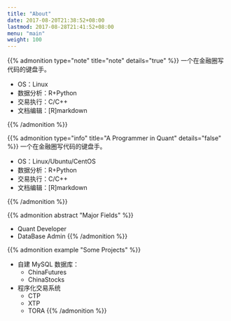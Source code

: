 ```yaml
---
title: "About"
date: 2017-08-20T21:38:52+08:00
lastmod: 2017-08-28T21:41:52+08:00
menu: "main"
weight: 100
---
```


{{% admonition type="note" title="note" details="true" %}}
一个在金融圈写代码的键盘手。

- OS：Linux
- 数据分析：R+Python
- 交易执行：C/C++
- 文档编辑：[R]markdown

{{% /admonition %}}

{{% admonition type="info" title="A Programmer in Quant" details="false" %}}
一个在金融圈写代码的键盘手。

- OS：Linux/Ubuntu/CentOS
- 数据分析：R+Python
- 交易执行：C/C++
- 文档编辑：[R]markdown

{{% /admonition %}}

{{% admonition abstract "Major Fields" %}}
- Quant Developer
- DataBase Admin
{{% /admonition %}}

{{% admonition example "Some Projects" %}}
- 自建 MySQL 数据库：
    + ChinaFutures
    + ChinaStocks
- 程序化交易系统
    + CTP
    + XTP
    + TORA
{{% /admonition %}}

